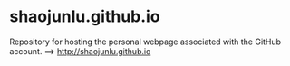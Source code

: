 # shaojunlu.github.io
Repository for hosting the personal webpage associated with the GitHub account. ==> http://shaojunlu.github.io
